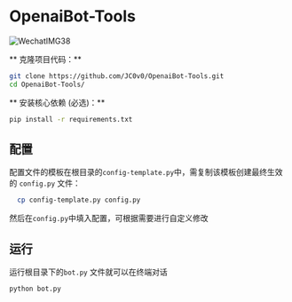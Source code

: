 # OpenaiBot-Tools
![WechatIMG38](https://github.com/JC0v0/OpenaiBot-Tools/assets/108552928/de992118-44b4-49a1-a4d9-0a12cc451e7e)

** 克隆项目代码：**

```bash
git clone https://github.com/JC0v0/OpenaiBot-Tools.git
cd OpenaiBot-Tools/
```

** 安装核心依赖 (必选)：**
```bash
pip install -r requirements.txt
```
## 配置

配置文件的模板在根目录的`config-template.py`中，需复制该模板创建最终生效的 `config.py` 文件：

```bash
  cp config-template.py config.py
```

然后在`config.py`中填入配置，可根据需要进行自定义修改

## 运行
运行根目录下的`bot.py` 文件就可以在终端对话
```bash
python bot.py
```

